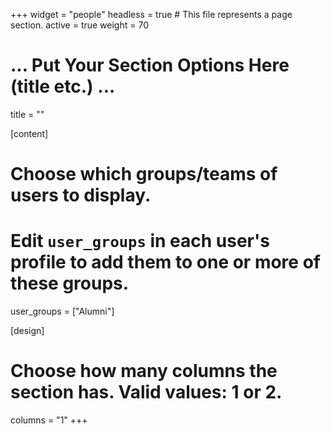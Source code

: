 +++
widget = "people"
headless = true  # This file represents a page section.
active = true
weight = 70

# ... Put Your Section Options Here (title etc.) ...
title = ""

[content]
  # Choose which groups/teams of users to display.
  #   Edit `user_groups` in each user's profile to add them to one or more of these groups.
  user_groups = ["Alumni"]

[design]
  # Choose how many columns the section has. Valid values: 1 or 2.
  columns = "1"
+++